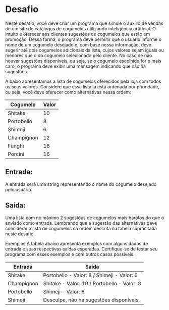 # Desafio
Neste desafio, você deve criar um programa que simule o auxílio de vendas de um site de catálogos de cogumelos utilizando inteligência artificial. O intuito é oferecer aos clientes sugestões de cogumelos que estão em promoção. Dessa forma, o programa deve permitir que o usuário informe o nome de um cogumelo desejado e, com base nessa informação, deve sugerir até dois cogumelos adicionais da lista, cujos valores sejam iguais ou menores que o do cogumelo selecionado pelo cliente. No caso de não houver sugestões disponíveis, ou seja, se o cogumelo escolhido for o mais caro, o programa deve exibir uma mensagem indicando que não há sugestões.

A baixo apresentamos a lista de cogumelos oferecidos pela loja com todos os seus valores. Considere que essa lista já está ordenada por prioridade, ou seja, você deve oferecer como alternativas nessa ordem:

| Cogumelo  | Valor |
| ------------- | ------------- |
| Shitake	  | 10  |
| Portobello  | 8  |
| Shimeji  | 6  |
| Champignon  | 12  |
| Funghi  | 16  |
| Porcini  | 16  |


## Entrada:
A entrada será uma string representando o nome do cogumelo desejado pelo usuário.

## Saída:
Uma lista com no máximo 2 sugestões de cogumelos mais baratos do que o enviado como entrada. Lembrando que a sugestão das alternativas deve considerar a lista de cogumelos na ordem descrita na tabela supracitada neste desafio.

Exemplos
A tabela abaixo apresenta exemplos com alguns dados de entrada e suas respectivas saídas esperadas. Certifique-se de testar seu programa com esses exemplos e com outros casos possíveis.



| Entrada  | Saída |
| ------------- | ------------- |
| Shitake  | Portobello - Valor: 8 / Shimeji - Valor: 6  |
| Champignon  | Shitake - Valor: 10 / Portobello - Valor: 8  |
| Portobello  | Shimeji - Valor: 6 |
| Shimeji  | Desculpe, não há sugestões disponíveis.  |

